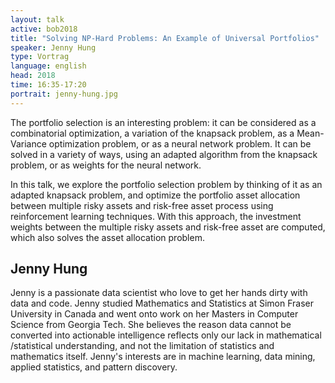 ```yaml
---
layout: talk
active: bob2018
title: "Solving NP-Hard Problems: An Example of Universal Portfolios"
speaker: Jenny Hung
type: Vortrag
language: english
head: 2018
time: 16:35-17:20
portrait: jenny-hung.jpg
---
```



The portfolio selection is an interesting problem: it can be
considered as a combinatorial optimization, a variation of the
knapsack problem, as a Mean-Variance optimization problem, or as a
neural network problem. It can be solved in a variety of ways, using
an adapted algorithm from the knapsack problem, or as weights for the
neural network.

In this talk, we explore the portfolio selection problem by thinking
of it as an adapted knapsack problem, and optimize the portfolio asset
allocation between multiple risky assets and risk-free asset process
using reinforcement learning techniques. With this approach, the
investment weights between the multiple risky assets and risk-free
asset are computed, which also solves the asset allocation problem.


## Jenny Hung

Jenny is a passionate data scientist who love to get her hands dirty with data and code. Jenny studied Mathematics and Statistics at Simon Fraser University in Canada and went onto work on her Masters in Computer Science from Georgia Tech. She believes the reason data cannot be converted into actionable intelligence reflects only our lack in mathematical /statistical understanding, and not the limitation of statistics and mathematics itself. Jenny's interests are in machine learning, data mining, applied statistics, and pattern discovery. 

